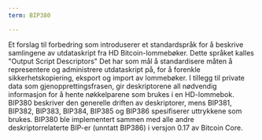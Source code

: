 ```yaml
---
term: BIP380

---
```

Et forslag til forbedring som introduserer et standardspråk for å beskrive samlingene av utdataskript fra HD Bitcoin-lommebøker. Dette språket kalles "Output Script Descriptors" Det har som mål å standardisere måten å representere og administrere utdataskript på, for å forenkle sikkerhetskopiering, eksport og import av lommebøker. I tillegg til private data som gjenopprettingsfrasen, gir deskriptorene all nødvendig informasjon for å hente nøkkelparene som brukes i en HD-lommebok. BIP380 beskriver den generelle driften av deskriptorer, mens BIP381, BIP382, BIP383, BIP384, BIP385 og BIP386 spesifiserer uttrykkene som brukes. BIP380 ble implementert sammen med alle andre deskriptorrelaterte BIP-er (unntatt BIP386) i versjon 0.17 av Bitcoin Core.